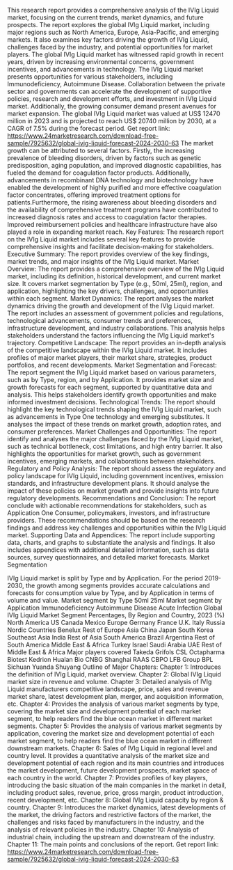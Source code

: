 This research report provides a comprehensive analysis of the IVIg Liquid market, focusing on the current trends, market dynamics, and future prospects. The report explores the global IVIg Liquid market, including major regions such as North America, Europe, Asia-Pacific, and emerging markets. It also examines key factors driving the growth of IVIg Liquid, challenges faced by the industry, and potential opportunities for market players.
The global IVIg Liquid market has witnessed rapid growth in recent years, driven by increasing environmental concerns, government incentives, and advancements in technology. The IVIg Liquid market presents opportunities for various stakeholders, including Immunodeficiency, Autoimmune Disease. Collaboration between the private sector and governments can accelerate the development of supportive policies, research and development efforts, and investment in IVIg Liquid market. Additionally, the growing consumer demand present avenues for market expansion.
The global IVIg Liquid market was valued at US$ 12470 million in 2023 and is projected to reach US$ 20740 million by 2030, at a CAGR of 7.5% during the forecast period.
Get report link: https://www.24marketresearch.com/download-free-sample/7925632/global-ivig-liquid-forecast-2024-2030-63 
The market growth can be attributed to several factors. Firstly, the increasing prevalence of bleeding disorders, driven by factors such as genetic predisposition, aging population, and improved diagnostic capabilities, has fueled the demand for coagulation factor products. Additionally, advancements in recombinant DNA technology and biotechnology have enabled the development of highly purified and more effective coagulation factor concentrates, offering improved treatment options for patients.Furthermore, the rising awareness about bleeding disorders and the availability of comprehensive treatment programs have contributed to increased diagnosis rates and access to coagulation factor therapies. Improved reimbursement policies and healthcare infrastructure have also played a role in expanding market reach.
Key Features:
The research report on the IVIg Liquid market includes several key features to provide comprehensive insights and facilitate decision-making for stakeholders.
Executive Summary: The report provides overview of the key findings, market trends, and major insights of the IVIg Liquid market.
Market Overview: The report provides a comprehensive overview of the IVIg Liquid market, including its definition, historical development, and current market size. It covers market segmentation by Type (e.g., 50ml, 25ml), region, and application, highlighting the key drivers, challenges, and opportunities within each segment.
Market Dynamics: The report analyses the market dynamics driving the growth and development of the IVIg Liquid market. The report includes an assessment of government policies and regulations, technological advancements, consumer trends and preferences, infrastructure development, and industry collaborations. This analysis helps stakeholders understand the factors influencing the IVIg Liquid market's trajectory.
Competitive Landscape: The report provides an in-depth analysis of the competitive landscape within the IVIg Liquid market. It includes profiles of major market players, their market share, strategies, product portfolios, and recent developments.
Market Segmentation and Forecast: The report segment the IVIg Liquid market based on various parameters, such as by Type, region, and by Application. It provides market size and growth forecasts for each segment, supported by quantitative data and analysis. This helps stakeholders identify growth opportunities and make informed investment decisions.
Technological Trends: The report should highlight the key technological trends shaping the IVIg Liquid market, such as advancements in Type One technology and emerging substitutes. It analyses the impact of these trends on market growth, adoption rates, and consumer preferences.
Market Challenges and Opportunities: The report identify and analyses the major challenges faced by the IVIg Liquid market, such as technical bottleneck, cost limitations, and high entry barrier. It also highlights the opportunities for market growth, such as government incentives, emerging markets, and collaborations between stakeholders.
Regulatory and Policy Analysis: The report should assess the regulatory and policy landscape for IVIg Liquid, including government incentives, emission standards, and infrastructure development plans. It should analyse the impact of these policies on market growth and provide insights into future regulatory developments.
Recommendations and Conclusion: The report conclude with actionable recommendations for stakeholders, such as Application One Consumer, policymakers, investors, and infrastructure providers. These recommendations should be based on the research findings and address key challenges and opportunities within the IVIg Liquid market.
Supporting Data and Appendices: The report include supporting data, charts, and graphs to substantiate the analysis and findings. It also includes appendices with additional detailed information, such as data sources, survey questionnaires, and detailed market forecasts.
Market Segmentation

IVIg Liquid market is split by Type and by Application. For the period 2019-2030, the growth among segments provides accurate calculations and forecasts for consumption value by Type, and by Application in terms of volume and value.
Market segment by Type
50ml
25ml
Market segment by Application
Immunodeficiency
Autoimmune Disease
Acute Infection
Global IVIg Liquid Market Segment Percentages, By Region and Country, 2023 (%)
North America
US
Canada
Mexico
Europe
Germany
France
U.K.
Italy
Russia
Nordic Countries
Benelux
Rest of Europe
Asia
China
Japan
South Korea
Southeast Asia
India
Rest of Asia
South America
Brazil
Argentina
Rest of South America
Middle East & Africa
Turkey
Israel
Saudi Arabia
UAE
Rest of Middle East & Africa
Major players covered
Takeda
Grifols
CSL
Octapharma
Biotest
Kedrion
Hualan Bio
CNBG
Shanghai RAAS
CBPO
LFB Group
BPL
Sichuan Yuanda Shuyang
Outline of Major Chapters:
Chapter 1: Introduces the definition of IVIg Liquid, market overview.
Chapter 2: Global IVIg Liquid market size in revenue and volume.
Chapter 3: Detailed analysis of IVIg Liquid manufacturers competitive landscape, price, sales and revenue market share, latest development plan, merger, and acquisition information, etc.
Chapter 4: Provides the analysis of various market segments by type, covering the market size and development potential of each market segment, to help readers find the blue ocean market in different market segments.
Chapter 5: Provides the analysis of various market segments by application, covering the market size and development potential of each market segment, to help readers find the blue ocean market in different downstream markets.
Chapter 6: Sales of IVIg Liquid in regional level and country level. It provides a quantitative analysis of the market size and development potential of each region and its main countries and introduces the market development, future development prospects, market space of each country in the world.
Chapter 7: Provides profiles of key players, introducing the basic situation of the main companies in the market in detail, including product sales, revenue, price, gross margin, product introduction, recent development, etc.
Chapter 8: Global IVIg Liquid capacity by region & country.
Chapter 9: Introduces the market dynamics, latest developments of the market, the driving factors and restrictive factors of the market, the challenges and risks faced by manufacturers in the industry, and the analysis of relevant policies in the industry.
Chapter 10: Analysis of industrial chain, including the upstream and downstream of the industry.
Chapter 11: The main points and conclusions of the report.
Get report link: https://www.24marketresearch.com/download-free-sample/7925632/global-ivig-liquid-forecast-2024-2030-63 
